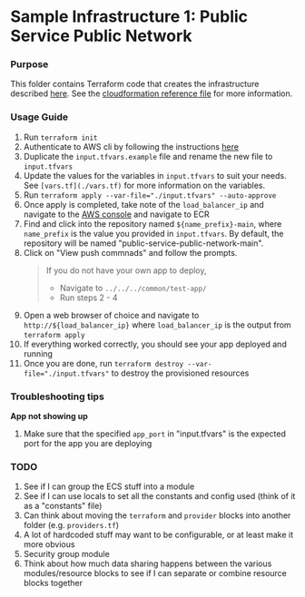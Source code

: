 # Sample Infrastructure 1: Public Service Public Network

### Purpose

This folder contains Terraform code that creates the infrastructure described [here](https://containersonaws.com/architecture/public-service-public-network/). See the [cloudformation reference file](./cloudformation_reference.yml) for more information.

### Usage Guide

1. Run `terraform init`
2. Authenticate to AWS cli by following the instructions [here](https://docs.aws.amazon.com/cli/latest/userguide/cli-chap-configure.html)
3. Duplicate the `input.tfvars.example` file and rename the new file to `input.tfvars`
4. Update the values for the variables in `input.tfvars` to suit your needs. See `[vars.tf](./vars.tf)` for more information on the variables.
5. Run `terraform apply --var-file="./input.tfvars" --auto-approve`
6. Once apply is completed, take note of the `load_balancer_ip` and navigate to the [AWS console](https://aws.amazon.com/console/) and navigate to ECR
7. Find and click into the repository named `${name_prefix}-main`, where `name_prefix` is the value you provided in `input.tfvars`. By default, the repository will be named "public-service-public-network-main".
8. Click on "View push commnads" and follow the prompts.
   > If you do not have your own app to deploy,
   >
   > - Navigate to `../../../common/test-app/`
   > - Run steps 2 - 4
9. Open a web browser of choice and navigate to `http://${load_balancer_ip}` where `load_balancer_ip` is the output from `terraform apply`
10. If everything worked correctly, you should see your app deployed and running
11. Once you are done, run `terraform destroy --var-file="./input.tfvars"` to destroy the provisioned resources

### Troubleshooting tips

**App not showing up**

1. Make sure that the specified `app_port` in "input.tfvars" is the expected port for the app you are deploying

### TODO

1. See if I can group the ECS stuff into a module
2. See if I can use locals to set all the constants and config used (think of it as a "constants" file)
3. Can think about moving the `terraform` and `provider` blocks into another folder (e.g. `providers.tf`)
4. A lot of hardcoded stuff may want to be configurable, or at least make it more obvious
5. Security group module
6. Think about how much data sharing happens between the various modules/resource blocks to see if I can separate or combine resource blocks together
